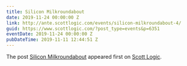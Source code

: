 ```yaml
---
title: Silicon Milkroundabout
date: 2019-11-24 00:00:00 Z
link: http://ante.scottlogic.com/events/silicon-milkroundabout-4/
guid: https://www.scottlogic.com/?post_type=events&p=6351
eventDate: 2019-11-24 00:00:00 Z
pubDateTime: 2019-11-11 12:44:51 Z
---
```


<p>The post <a rel="nofollow" href="http://ante.scottlogic.com/events/silicon-milkroundabout-4/">Silicon Milkroundabout</a> appeared first on <a rel="nofollow" href="http://ante.scottlogic.com">Scott Logic</a>.</p>